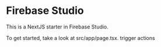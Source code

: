 # Firebase Studio

This is a NextJS starter in Firebase Studio.

To get started, take a look at src/app/page.tsx.
trigger actions
